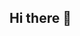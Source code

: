 ## Hi there 👋

<!--
**mehmetuar/mehmetuar** is a ✨ _special_ ✨ repository because its `README.md` (this file) appears on your GitHub profile.

Here are some ideas to get you started:
It's empty for now. I'll fill it in later.
- 🔭 I’m currently working on ...
- 🌱 I’m currently learning ...
- 👯 I’m looking to collaborate on ...
- 🤔 I’m looking for help with ...
- 💬 Ask me about ...
- 📫 How to reach me: ...
- 😄 Pronouns: ...
- ⚡ Fun fact: ...
-->
